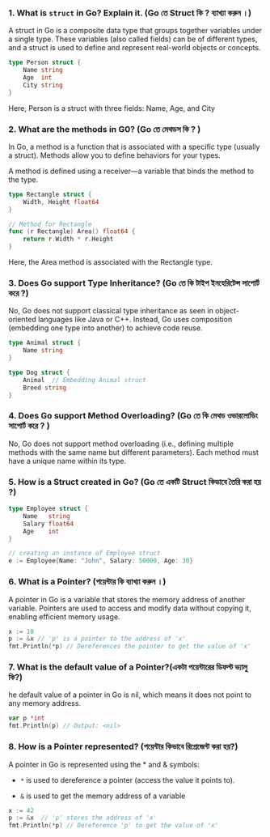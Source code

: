 ### 1. What is `struct` in Go? Explain it. (Go তে Struct কি ? ব্যাখ্যা করুন ।)

A struct in Go is a composite data type that groups together variables under a single type. These variables (also called fields) can be of different types, and a struct is used to define and represent real-world objects or concepts.

```go
type Person struct {
    Name string
    Age  int
    City string
}
```

Here, Person is a struct with three fields: Name, Age, and City

### 2. What are the methods in G0? (Go তে মেথডস কি ? )

In Go, a method is a function that is associated with a specific type (usually a struct). Methods allow you to define behaviors for your types.

A method is defined using a receiver—a variable that binds the method to the type.

```go
type Rectangle struct {
    Width, Height float64
}

// Method for Rectangle
func (r Rectangle) Area() float64 {
    return r.Width * r.Height
}
```

Here, the Area method is associated with the Rectangle type.

### 3. Does Go support Type Inheritance? (Go তে কি টাইপ ইনহেরিটেন্স সাপোর্ট করে ?)

No, Go does not support classical type inheritance as seen in object-oriented languages like Java or C++. Instead, Go uses composition (embedding one type into another) to achieve code reuse.

```go
type Animal struct {
    Name string
}

type Dog struct {
    Animal  // Embedding Animal struct
    Breed string
}
```

### 4. Does Go support Method Overloading? (Go তে কি মেথড ওভারলোডিং সাপোর্ট করে ? )

No, Go does not support method overloading (i.e., defining multiple methods with the same name but different parameters). Each method must have a unique name within its type.

### 5. How is a Struct created in Go? (Go তে একটি Struct কিভাবে তৈরি করা হয় ?)

```go
type Employee struct {
    Name   string
    Salary float64
    Age    int
}

// creating an instance of Employee struct
e := Employee{Name: "John", Salary: 50000, Age: 30}
```

### 6. What is a Pointer? (পয়েন্টার কি ব্যাখ্যা করুন ।)

A pointer in Go is a variable that stores the memory address of another variable. Pointers are used to access and modify data without copying it, enabling efficient memory usage.

```go
x := 10
p := &x // 'p' is a pointer to the address of 'x'
fmt.Println(*p) // Dereferences the pointer to get the value of 'x'
```

### 7. What is the default value of a Pointer?(একটা পয়েন্টারের ডিফল্ট ভ্যালু কি?)

he default value of a pointer in Go is nil, which means it does not point to any memory address.

```go
var p *int
fmt.Println(p) // Output: <nil>
```

### 8. How is a Pointer represented? (পয়েন্টার কিভাবে রিপ্রেজেন্ট করা হয়?)

A pointer in Go is represented using the \* and & symbols:

- `*` is used to dereference a pointer (access the value it points to).

- `&` is used to get the memory address of a variable

```go
x := 42
p := &x  // 'p' stores the address of 'x'
fmt.Println(*p) // Dereference 'p' to get the value of 'x'
```
